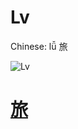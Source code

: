 # Lv

Chinese: lǚ 旅

![Lv](https://88o.io/wp-content/uploads/2018/09/56-e69785lv.jpg)

# [旅](./e69785lv_cn.md)
